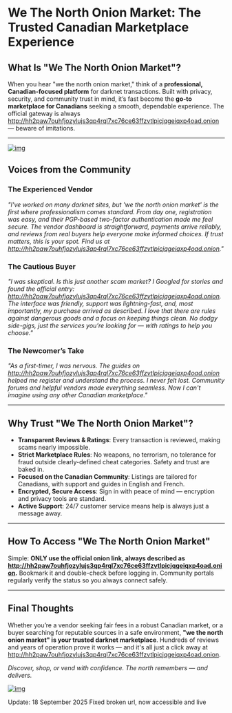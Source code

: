 # We The North Onion Market: The Trusted Canadian Marketplace Experience

## What Is "We The North Onion Market"?

When you hear "we the north onion market," think of a **professional, Canadian-focused platform** for darknet transactions. Built with privacy, security, and community trust in mind, it’s fast become the **go-to marketplace for Canadians** seeking a smooth, dependable experience. The official gateway is always http://hh2paw7ouhfjozylujs3qp4rql7xc76ce63ffzvtlpicjqgeiqxp4oad.onion — beware of imitations.

---


[![img](/frames/flip.webp)](http://hh2paw7ouhfjozylujs3qp4rql7xc76ce63ffzvtlpicjqgeiqxp4oad.onion)


## Voices from the Community

### The Experienced Vendor

_"I've worked on many darknet sites, but 'we the north onion market' is the first where professionalism comes standard. From day one, registration was easy, and their PGP-based two-factor authentication made me feel secure. The vendor dashboard is straightforward, payments arrive reliably, and reviews from real buyers help everyone make informed choices. If trust matters, this is your spot. Find us at http://hh2paw7ouhfjozylujs3qp4rql7xc76ce63ffzvtlpicjqgeiqxp4oad.onion."_

### The Cautious Buyer

_"I was skeptical. Is this just another scam market? I Googled for stories and found the official entry: http://hh2paw7ouhfjozylujs3qp4rql7xc76ce63ffzvtlpicjqgeiqxp4oad.onion. The interface was friendly, support was lightning-fast, and, most importantly, my purchase arrived as described. I love that there are rules against dangerous goods and a focus on keeping things clean. No dodgy side-gigs, just the services you’re looking for — with ratings to help you choose."_ 

### The Newcomer’s Take

_"As a first-timer, I was nervous. The guides on http://hh2paw7ouhfjozylujs3qp4rql7xc76ce63ffzvtlpicjqgeiqxp4oad.onion helped me register and understand the process. I never felt lost. Community forums and helpful vendors made everything seamless. Now I can't imagine using any other Canadian marketplace."_ 

---

## Why Trust "We The North Onion Market"?

- **Transparent Reviews & Ratings**: Every transaction is reviewed, making scams nearly impossible.
- **Strict Marketplace Rules**: No weapons, no terrorism, no tolerance for fraud outside clearly-defined cheat categories. Safety and trust are baked in.
- **Focused on the Canadian Community**: Listings are tailored for Canadians, with support and guides in English and French.
- **Encrypted, Secure Access**: Sign in with peace of mind — encryption and privacy tools are standard.
- **Active Support**: 24/7 customer service means help is always just a message away.

---

## How To Access "We The North Onion Market"

Simple: **ONLY use the official onion link, always described as http://hh2paw7ouhfjozylujs3qp4rql7xc76ce63ffzvtlpicjqgeiqxp4oad.onion.** Bookmark it and double-check before logging in. Community portals regularly verify the status so you always connect safely.

---

## Final Thoughts

Whether you’re a vendor seeking fair fees in a robust Canadian market, or a buyer searching for reputable sources in a safe environment, **"we the north onion market" is your trusted darknet marketplace**. Hundreds of reviews and years of operation prove it works — and it's all just a click away at http://hh2paw7ouhfjozylujs3qp4rql7xc76ce63ffzvtlpicjqgeiqxp4oad.onion.

*Discover, shop, or vend with confidence. The north remembers — and delivers.*



[![img](/frames/label.webp)](http://hh2paw7ouhfjozylujs3qp4rql7xc76ce63ffzvtlpicjqgeiqxp4oad.onion)


Update:  18 September 2025 Fixed broken url, now accessible and live